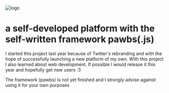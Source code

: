![logo](https://github.com/nekupaw/paws621/assets/128070292/3e157328-1457-4cd4-b619-ca11425e6078)

# a self-developed platform with the self-written framework pawbs(.js)
I started this project last year because of Twitter's rebranding and with the hope of successfully launching a new platform of my own.
With this project I also learned about web development.
If possible I would release it this year and hopefully get new users :3

The framework (pawbs) is not yet finished and I strongly advise against using it for your own purposes

